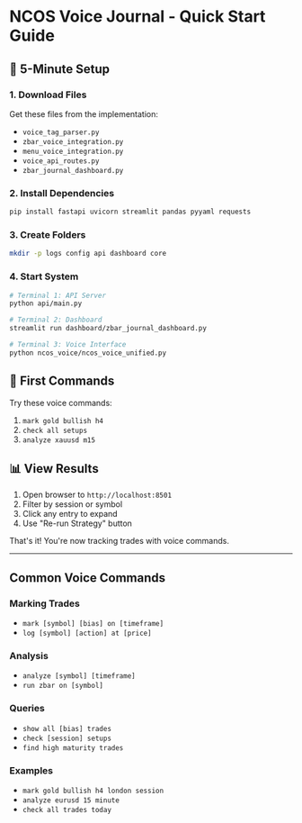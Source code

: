# NCOS Voice Journal - Quick Start Guide

## 🚀 5-Minute Setup

### 1. Download Files
Get these files from the implementation:
- `voice_tag_parser.py`
- `zbar_voice_integration.py`
- `menu_voice_integration.py`
- `voice_api_routes.py`
- `zbar_journal_dashboard.py`

### 2. Install Dependencies
```bash
pip install fastapi uvicorn streamlit pandas pyyaml requests
```

### 3. Create Folders
```bash
mkdir -p logs config api dashboard core
```

### 4. Start System
```bash
# Terminal 1: API Server
python api/main.py

# Terminal 2: Dashboard  
streamlit run dashboard/zbar_journal_dashboard.py

# Terminal 3: Voice Interface
python ncos_voice/ncos_voice_unified.py
```

## 🎤 First Commands

Try these voice commands:
1. `mark gold bullish h4`
2. `check all setups`
3. `analyze xauusd m15`

## 📊 View Results

1. Open browser to `http://localhost:8501`
2. Filter by session or symbol
3. Click any entry to expand
4. Use "Re-run Strategy" button

That's it! You're now tracking trades with voice commands.

---

## Common Voice Commands

### Marking Trades
- `mark [symbol] [bias] on [timeframe]`
- `log [symbol] [action] at [price]`

### Analysis
- `analyze [symbol] [timeframe]`
- `run zbar on [symbol]`

### Queries
- `show all [bias] trades`
- `check [session] setups`
- `find high maturity trades`

### Examples
- `mark gold bullish h4 london session`
- `analyze eurusd 15 minute`
- `check all trades today`
